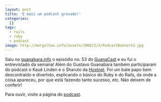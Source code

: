 ```yaml
--- 
layout: post
title: 'E mais um podcast gravado!'
categories: 
  []
tags:
  - rails
  - ruby
  - podcast
image: http://mergulhao.info/assets/2009/2/2/PodcastBanner53.jpg
---
```


Saiu no [guanabara.info][gi] o episódio no. 53 do [GuanaCast][podcast] e eu fui o entrevistado da semana! Além do Gustavo Guanabara também participaram do podcast o Kauê Linden e o Sharuto da [Hostnet][]. Foi um bate papo bem descontraído e divertido, explicando o básico do Ruby e do Rails, da onde a coisa apareceu, por que está fazendo tanto sucesso, etc. Não deixem de conferir!

Para ouvir, visite a página do [podcast][].

[Hostnet]: http://hostnet.com.br
[gi]: http://www.guanabara.info/
[podcast]: http://www.guanabara.info/?p=7198
